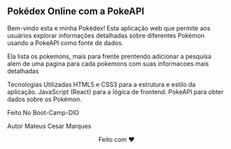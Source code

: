 ## Pokédex Online com a PokeAPI

Bem-vindo esta e minha Pokédex! Esta aplicação web que permite aos usuários explorar informações detalhadas sobre diferentes Pokémon usando a PokeAPI como fonte de dados.

Ela lista os pokemons, mais para frente prentendo adicionar a pesquisa alem de uma pagina para cada pokemons com suas informacoes mais detalhadas

Tecnologias Utilizadas
HTML5 e CSS3 para a estrutura e estilo da aplicação.
JavaScript (React) para a lógica de frontend.
PokeAPI para obter dados sobre os Pokémon.

Feito No Boot-Camp-DIO

Autor
Mateus Cesar Marques

<div align="center">Feito com ❤️</div>




